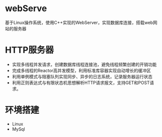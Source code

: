 # webServe
基于Linux操作系统，使用C++实现的WebServer，实现数据库连接，搭载web网站的服务器

# HTTP服务器
- 实现多线程并发请求，创建数据库线程连接池，避免线程频繁创建的开销功能
- 完成多线程的Reactor高并发模型，利用标准库容器实现自动增长的缓冲区
- 利用单例模式与阻塞队列实现同步、异步的日志系统，记录服务器运行状态
- 利用正则表达式与有限状态机思想解析HTTP请求报文，支持GET和POST请求。

# 环境搭建
* Linux
* MySql
